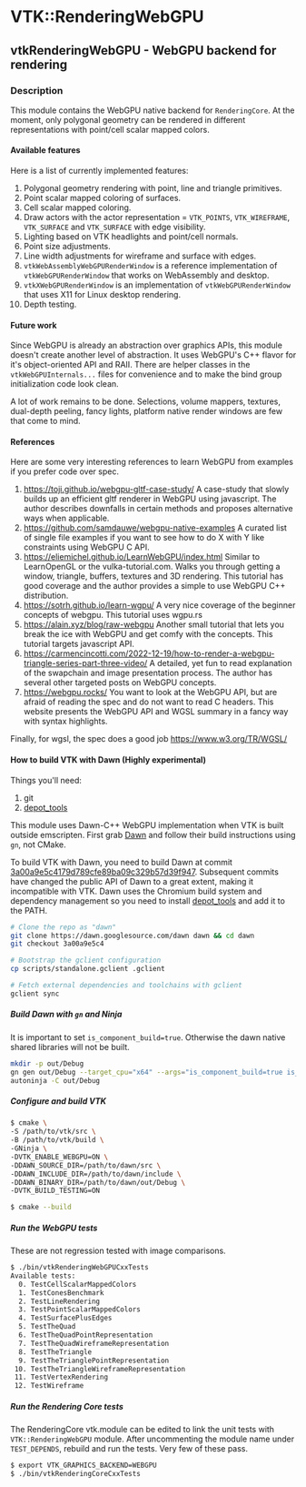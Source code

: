 # VTK::RenderingWebGPU
## vtkRenderingWebGPU - WebGPU backend for rendering

### Description

This module contains the WebGPU native backend for `RenderingCore`. At the moment, only polygonal geometry can be rendered in different representations with point/cell scalar mapped colors.

#### Available features
Here is a list of currently implemented features:
1. Polygonal geometry rendering with point, line and triangle primitives.
2. Point scalar mapped coloring of surfaces.
3. Cell scalar mapped coloring.
4. Draw actors with the actor representation = `VTK_POINTS`, `VTK_WIREFRAME`, `VTK_SURFACE` and `VTK_SURFACE` with edge visibility.
5. Lighting based on VTK headlights and point/cell normals.
6. Point size adjustments.
7. Line width adjustments for wireframe and surface with edges.
8. `vtkWebAssemblyWebGPURenderWindow` is a reference implementation of `vtkWebGPURenderWindow` that works on WebAssembly and desktop.
9. `vtkXWebGPURenderWindow` is an implementation of `vtkWebGPURenderWindow` that uses X11 for Linux desktop rendering.
10. Depth testing.

#### Future work
Since WebGPU is already an abstraction over graphics APIs, this module doesn't create another level of abstraction. It uses WebGPU's C++ flavor
for it's object-oriented API and RAII. There are helper classes in the `vtkWebGPUInternals...` files for convenience and to make the bind group
initialization code look clean.

A lot of work remains to be done. Selections, volume mappers, textures, dual-depth peeling, fancy lights, platform native render windows are few that come to mind.

#### References
Here are some very interesting references to learn WebGPU from examples if you prefer code over spec.
1. https://toji.github.io/webgpu-gltf-case-study/
  A case-study that slowly builds up an efficient gltf renderer in WebGPU using javascript. The author describes downfalls in
  certain methods and proposes alternative ways when applicable.
2. https://github.com/samdauwe/webgpu-native-examples
  A curated list of single file examples if you want to see how to do X with Y like constraints using WebGPU C API.
3. https://eliemichel.github.io/LearnWebGPU/index.html
  Similar to LearnOpenGL or the vulka-tutorial.com. Walks you through getting a window, triangle, buffers, textures and 3D rendering.
  This tutorial has good coverage and the author provides a simple to use WebGPU C++ distribution.
4. https://sotrh.github.io/learn-wgpu/
  A very nice coverage of the beginner concepts of webgpu. This tutorial uses wgpu.rs
5. https://alain.xyz/blog/raw-webgpu
  Another small tutorial that lets you break the ice with WebGPU and get comfy with the concepts. This tutorial targets javascript API.
6. https://carmencincotti.com/2022-12-19/how-to-render-a-webgpu-triangle-series-part-three-video/
  A detailed, yet fun to read explanation of the swapchain and image presentation process. The author has several other
  targeted posts on WebGPU concepts.
7. https://webgpu.rocks/
  You want to look at the WebGPU API, but are afraid of reading the spec and do not want to read C headers. This website
  presents the WebGPU API and WGSL summary in a fancy way with syntax highlights.

Finally, for wgsl, the spec does a good job https://www.w3.org/TR/WGSL/


#### How to build VTK with Dawn (Highly experimental)

Things you'll need:
  1. git
  2. [depot_tools](http://commondatastorage.googleapis.com/chrome-infra-docs/flat/depot_tools/docs/html/depot_tools_tutorial.html#_setting_up)

This module uses Dawn-C++ WebGPU implementation when VTK is built outside emscripten. First grab [Dawn](https://dawn.googlesource.com/dawn/) and follow their
build instructions using `gn`, not CMake.

To build VTK with Dawn, you need to build Dawn at commit [3a00a9e5c4179d789cfe89ba09c329b57d39f947](https://dawn.googlesource.com/dawn.git/+show/3a00a9e5c4179d789cfe89ba09c329b57d39f947).
Subsequent commits have changed the public API of Dawn to a great extent, making it incompatible with VTK.
Dawn uses the Chromium build system and dependency management so you need to install [depot_tools](http://commondatastorage.googleapis.com/chrome-infra-docs/flat/depot_tools/docs/html/depot_tools_tutorial.html#_setting_up) and add it to the PATH.

```sh
# Clone the repo as "dawn"
git clone https://dawn.googlesource.com/dawn dawn && cd dawn
git checkout 3a00a9e5c4

# Bootstrap the gclient configuration
cp scripts/standalone.gclient .gclient

# Fetch external dependencies and toolchains with gclient
gclient sync
```

##### Build Dawn with `gn` and Ninja

It is important to set `is_component_build=true`. Otherwise the dawn native shared libraries will not be built.

```sh
mkdir -p out/Debug
gn gen out/Debug --target_cpu="x64" --args="is_component_build=true is_debug=true is_clang=true"
autoninja -C out/Debug
```

##### Configure and build VTK

```sh
$ cmake \
-S /path/to/vtk/src \
-B /path/to/vtk/build \
-GNinja \
-DVTK_ENABLE_WEBGPU=ON \
-DDAWN_SOURCE_DIR=/path/to/dawn/src \
-DDAWN_INCLUDE_DIR=/path/to/dawn/include \
-DDAWN_BINARY_DIR=/path/to/dawn/out/Debug \
-DVTK_BUILD_TESTING=ON

$ cmake --build
```

##### Run the WebGPU tests
These are not regression tested with image comparisons.
```sh
$ ./bin/vtkRenderingWebGPUCxxTests
Available tests:
  0. TestCellScalarMappedColors
  1. TestConesBenchmark
  2. TestLineRendering
  3. TestPointScalarMappedColors
  4. TestSurfacePlusEdges
  5. TestTheQuad
  6. TestTheQuadPointRepresentation
  7. TestTheQuadWireframeRepresentation
  8. TestTheTriangle
  9. TestTheTrianglePointRepresentation
 10. TestTheTriangleWireframeRepresentation
 11. TestVertexRendering
 12. TestWireframe
```

##### Run the Rendering Core tests
The RenderingCore vtk.module can be edited to link the unit tests with `VTK::RenderingWebGPU` module. After uncommenting the module name under `TEST_DEPENDS`, rebuild and run the tests. Very few of these pass.
```sh
$ export VTK_GRAPHICS_BACKEND=WEBGPU
$ ./bin/vtkRenderingCoreCxxTests
```

